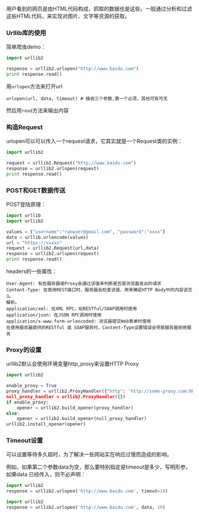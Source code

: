用户看到的网页是由HTML代码构成，抓取的数据也是这些。一般通过分析和过滤这些HTML代码，来实现对图片、文字等资源的获取。

### Urllib库的使用
简单爬虫demo：
```python
import urllib2

response = urllib2.urlopen("http://www.baidu.com")
print response.read()
```

用`urlopen`方法来打开url
```
urlopen(url, data, timeout) # 接收三个参数,第一个必须，其他可有可无
```
然后用`read`方法来输出内容

### 构造Request
urlopen可以可以传入一个request请求，它其实就是一个Request类的实例：
```python
import urllib2

request = urllib2.Request("http://www.baidu.com")
response = urllib2.urlopen(request)
print response.read()
```

### POST和GET数据传送

POST登陆原理：
```python
import urllib
import urllib2

values = {"username":"ranwuer@gmail.com", "password":"xxxx"}
data = urllib.urlencode(values)
url = "https://xxxxx"
request = urllib2.Request(url,data)
response = urllib2.urlopen(request)
print response.read()
```

headers的一些属性：
```
User-Agent: 有些服务器或Proxy会通过该值来判断是否是浏览器发出的请求
Content-Type: 在使用REST接口时，服务器会检查该值，用来确定HTTP Body中的内容该怎么
解析。
application/xml: 在XML RPC，如RESTful/SOAP调用时使用
application/json: 在JSON RPC调用时使用
application/x-www-form-urlencoded: 浏览器提交Web表单时使用
在使用服务器提供的RESTful 或 SOAP服务时，Content-Type设置错误会导致服务器拒绝服务
```
### Proxy的设置
urllib2默认会使用环境变量http_proxy来设置HTTP Proxy
```python
import urllib2

enable_proxy = True
proxy_handler = urllib2.ProxyHandler({"http": 'http://some-proxy.com:8080})
null_proxy_handler = urllib2.ProxyHandler({})
if enable_proxy:
    opener = urllib2.build_opener(proxy_handler)
else:
    opener = urllib2.build_opener(null_proxy_handler)
urllib2.install_opener(opener)
```

### Timeout设置

可以设置等待多久超时，为了解决一些网站实在响应过慢而造成的影响。

例如，如果第二个参数data为空，那么要特别指定是timeout是多少，写明形参，如果data
已经传入，则不必声明：
```python
import urllib2
response = urllib2.urlopen('http://www.baidu.com', timout=10)
```
```python
import urllib2
response = urllib2.urlopen('http://www.baidu.com', data, 10)
```


